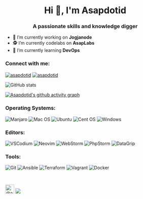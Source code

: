 <h1 align="center">Hi 👋, I'm Asapdotid</h1>
<h3 align="center">A passionate skills and knowledge digger</h3>

- 🔭 I’m currently working on **Jogjanode**
- 🕵 I’m currently codelabs on **AsapLabs**
- 🌱 I’m currently learning **DevOps**

<h3 align="left">Connect with me:</h3>
<p align="left">
<a href="https://twitter.com/asapdotid" target="_blank"><img align="center" src="https://img.shields.io/badge/Twitter-%231DA1F2.svg?style=for-the-badge&logo=Twitter&logoColor=white" alt="asapdotid" /></a>
<a href="https://instagram.com/asapdotid" target="_blank"><img align="center" src="https://img.shields.io/badge/Instagram-%23E4405F.svg?style=for-the-badge&logo=Instagram&logoColor=white" alt="asapdotid" /></a>
</p>


![GitHub stats](https://github-readme-stats.vercel.app/api?username=asapdotid&show_icons=true)  

[![Asapdotid's github activity graph](https://github-readme-activity-graph.vercel.app/graph?username=asapdotid&&bg_color=ffffff&color=4f4f4f&line=3cc1c3&point=737373&area=true&hide_border=true)](https://github.com/ashutosh00710/github-readme-activity-graph)

<h3 align="left">Operating Systems:</h3>

![Manjaro](https://img.shields.io/badge/Manjaro-35BF5C?style=for-the-badge&logo=Manjaro&logoColor=white) 
![Mac OS](https://img.shields.io/badge/mac%20os-000000?style=for-the-badge&logo=macos&logoColor=F0F0F0) 
![Ubuntu](https://img.shields.io/badge/Ubuntu-E95420?style=for-the-badge&logo=ubuntu&logoColor=white) 
![Cent OS](https://img.shields.io/badge/cent%20os-002260?style=for-the-badge&logo=centos&logoColor=F0F0F0) 
![Windows](https://img.shields.io/badge/Windows-0078D6?style=for-the-badge&logo=windows&logoColor=white)


<h3 align="left">Editors:</h3>

![VSCodium](https://img.shields.io/badge/VSCodium-blue?style=for-the-badge&logo=vscodium&logoColor=white) 
![Neovim](https://img.shields.io/badge/NeoVim-%2357A143.svg?&style=for-the-badge&logo=neovim&logoColor=white) 
![WebStorm](https://img.shields.io/badge/webstorm-143?style=for-the-badge&logo=webstorm&logoColor=white&color=black) 
![PhpStorm](https://img.shields.io/badge/phpstorm-143?style=for-the-badge&logo=phpstorm&logoColor=white&color=black) 
![DataGrip](https://img.shields.io/badge/datagrip-143?style=for-the-badge&logo=datagrip&logoColor=white&color=black) 

<h3 align="left">Tools:</h3>

![Git](https://img.shields.io/badge/git-%23F05033.svg?style=for-the-badge&logo=git&logoColor=white) 
![Ansible](https://img.shields.io/badge/ansible-%231A1918.svg?style=for-the-badge&logo=ansible&logoColor=white) 
![Terraform](https://img.shields.io/badge/terraform-%235835CC.svg?style=for-the-badge&logo=terraform&logoColor=white) 
![Vagrant](https://img.shields.io/badge/vagrant-%231563FF.svg?style=for-the-badge&logo=vagrant&logoColor=white) 
![Docker](https://img.shields.io/badge/docker-%230db7ed.svg?style=for-the-badge&logo=docker&logoColor=white) 

<br />

<img class="float-left rounded-2 avatar-user" src="https://avatars.githubusercontent.com/u/34257858?s=96&amp;v=4" width="28" height="28" alt="@asapdotid"> ![](https://komarev.com/ghpvc/?username=asapdotid&style=for-the-badge&color=brightgreen)
